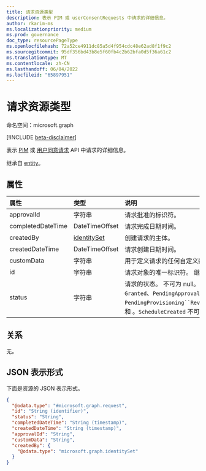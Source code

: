 ```yaml
---
title: 请求资源类型
description: 表示 PIM 或 userConsentRequests 中请求的详细信息。
author: rkarim-ms
ms.localizationpriority: medium
ms.prod: governance
doc_type: resourcePageType
ms.openlocfilehash: 72a52ce4911dc85a5d4f954cdc48e62ad8f1f9c2
ms.sourcegitcommit: 95df356bd43b8e5f60fb4c2b62bfa0d5f36a61c2
ms.translationtype: MT
ms.contentlocale: zh-CN
ms.lasthandoff: 06/04/2022
ms.locfileid: "65897951"
---
```

# <a name="request-resource-type"></a>请求资源类型

命名空间：microsoft.graph

[!INCLUDE [beta-disclaimer](../../includes/beta-disclaimer.md)]

表示 [PIM](privilegedidentitymanagementv3-overview.md) 或 [用户同意请求](userconsentrequest.md) API 中请求的详细信息。

继承自 [entity](../resources/entity.md)。


## <a name="properties"></a>属性
|属性|类型|说明|
|:---|:---|:---|
|approvalId|字符串| 请求批准的标识符。  |
|completedDateTime|DateTimeOffset| 请求完成日期时间。 |
|createdBy|[identitySet](../resources/identityset.md)|创建请求的主体。|
|createdDateTime|DateTimeOffset|请求创建日期时间。|
|customData|字符串|用于定义请求的任何自定义数据的免费文本字段。 未使用。|
|id|字符串|请求对象的唯一标识符。 继承自 [entity](../resources/entity.md)。|
|status|字符串| 请求的状态。 不可为 null。 可能的值为：`Canceled`、、`Denied`、`Failed`、`Granted`、`PendingApproval``PendingAdminDecision`、`PendingProvisioning``Revoked``PendingScheduleCreation``Provisioned`、和 。`ScheduleCreated` 不可为空。 |

## <a name="relationships"></a>关系
无。

## <a name="json-representation"></a>JSON 表示形式
下面是资源的 JSON 表示形式。
<!-- {
  "blockType": "resource",
  "keyProperty": "id",
  "@odata.type": "microsoft.graph.request",
  "baseType": "microsoft.graph.entity",
  "openType": false
}
-->
``` json
{
  "@odata.type": "#microsoft.graph.request",
  "id": "String (identifier)",
  "status": "String",
  "completedDateTime": "String (timestamp)",
  "createdDateTime": "String (timestamp)",
  "approvalId": "String",
  "customData": "String",
  "createdBy": {
    "@odata.type": "microsoft.graph.identitySet"
  }
}
```